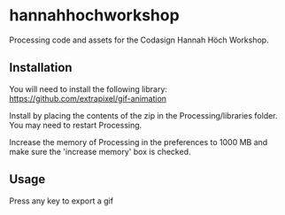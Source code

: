 hannahhochworkshop
==================

Processing code and assets for the Codasign Hannah Höch Workshop.

Installation
-----------
You will need to install the following library: https://github.com/extrapixel/gif-animation

Install by placing the contents of the zip in the Processing/libraries folder. You may need to restart Processing.

Increase the memory of Processing in the preferences to 1000 MB and make sure the 'increase memory' box is checked. 

Usage
-----------
Press any key to export a gif

